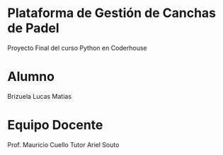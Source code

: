 # Plataforma de Gestión de Canchas de Padel
Proyecto Final del curso Python en Coderhouse  
# Alumno 
Brizuela Lucas Matias  
# Equipo Docente
Prof. Mauricio Cuello
Tutor Ariel Souto
 

